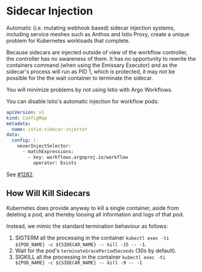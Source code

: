 # Sidecar Injection

Automatic (i.e. mutating webhook based) sidecar injection systems, including service meshes such as Anthos and Istio
Proxy, create a unique problem for Kubernetes workloads that complete.

Because sidecars are injected outside of view of the workflow controller, the controller has no awareness of them. It
has no opportunity to rewrite the containers command (when using the Emissary Executor) and as the sidecar's process
will run as PID 1, which is protected, it may not be possible for the the wait container to terminate the sidecar.

You will minimize problems by not using Istio with Argo Workflows.

You can disable Istio's automatic injection for workflow pods:

```yaml
apiVersion: v1
kind: ConfigMap
metadata:
  name: istio-sidecar-injector
data:
  config: |-
    neverInjectSelector:
      - matchExpressions:
        - key: workflows.argoproj.io/workflow
          operator: Exists
```

See [#1282](https://github.com/argoproj/argo-workflows/issues/1282).

## How Will Kill Sidecars

Kubernetes does provide anyway to kill a single container, aside from deleting a pod, and thereby loosing all
information and logs of that pod.

Instead, we mimic the standard termination behaviour as follows:

1. SIGTERM all the processing in the container `kubectl exec -ti ${POD_NAME} -c ${SIDECAR_NAME} -- kill -15 -- -1`.
1. Wait for the pod's `terminateGracePeriodSeconds` (30s by default).
1. SIGKILL all the processing in the container `kubectl exec -ti ${POD_NAME} -c ${SIDECAR_NAME} -- kill -9 -- -1`
